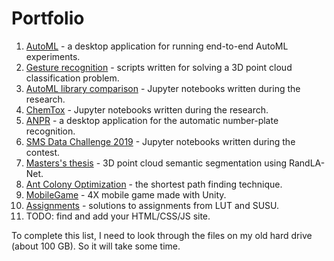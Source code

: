 # Portfolio

1. [AutoML](https://github.com/MainTechAI/AutoML) - a desktop application for running end-to-end AutoML experiments.
2. [Gesture recognition](https://github.com/MainTechAI/Portfolio/tree/master/Projects/3D%20point%20cloud%20gestures%20recognition) - scripts written for solving a 3D point cloud classification problem.
3. [AutoML library comparison](https://github.com/MainTechAI/AutoML-comparison) - Jupyter notebooks written during the research.
4. [ChemTox](https://github.com/MainTechAI/Portfolio/tree/master/Projects/ChemTox) - Jupyter notebooks written during the research.
5. [ANPR](https://github.com/MainTechAI/Portfolio/tree/master/Projects/ANPR) - a desktop application for the automatic number-plate recognition.
6. [SMS Data Challenge 2019](https://github.com/MainTechAI/Portfolio/tree/master/Projects/SMS%20Data%20Challenge%202019) - Jupyter notebooks written during the contest.
7. [Masters's thesis](https://github.com/MainTechAI/3D-point-cloud-semantic-segmentation) - 3D point cloud semantic segmentation using RandLA-Net.
8. [Ant Colony Optimization](https://github.com/MainTechAI/Ants) - the shortest path finding technique.
9. [MobileGame](https://github.com/MainTechAI/Portfolio/tree/master/Projects/Mobile%20game) - 4X mobile game made with Unity.
10. [Assignments](https://github.com/MainTechAI/Assignments) - solutions to assignments from LUT and SUSU.
11. TODO: find and add your HTML/CSS/JS site.

To complete this list, I need to look through the files on my old hard drive 
(about 100 GB). So it will take some time.


